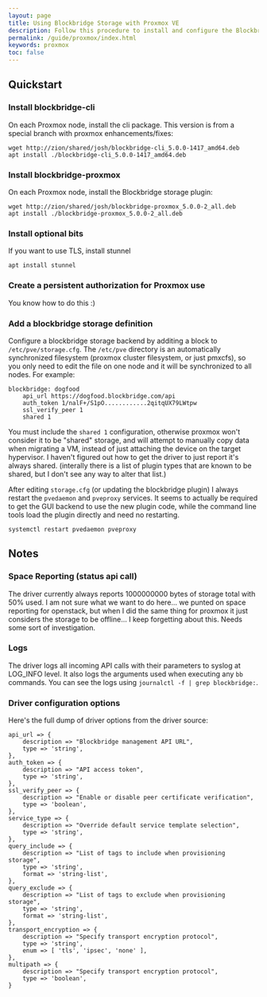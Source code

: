 ```yaml
---
layout: page
title: Using Blockbridge Storage with Proxmox VE
description: Follow this procedure to install and configure the Blockbridge Proxmox Plugin
permalink: /guide/proxmox/index.html
keywords: proxmox
toc: false
---
```


## Quickstart

### Install blockbridge-cli

On each Proxmox node, install the cli package. This version is from a special branch with proxmox enhancements/fixes:

```
wget http://zion/shared/josh/blockbridge-cli_5.0.0-1417_amd64.deb
apt install ./blockbridge-cli_5.0.0-1417_amd64.deb
```

### Install blockbridge-proxmox

On each Proxmox node, install the Blockbridge storage plugin:

```
wget http://zion/shared/josh/blockbridge-proxmox_5.0.0-2_all.deb
apt install ./blockbridge-proxmox_5.0.0-2_all.deb
```

### Install optional bits

If you want to use TLS, install stunnel

```
apt install stunnel
```

### Create a persistent authorization for Proxmox use

You know how to do this :)

### Add a blockbridge storage definition

Configure a blockbridge storage backend by additing a block to
`/etc/pve/storage.cfg`. The `/etc/pve` directory is an automatically
synchronized filesystem (proxmox cluster filesystem, or just pmxcfs), so you
only need to edit the file on one node and it will be synchronized to all nodes.
For example:

```
blockbridge: dogfood
	api_url https://dogfood.blockbridge.com/api
	auth_token 1/nalF+/S1pO............2qitqUX79LWtpw
	ssl_verify_peer 1
	shared 1
```

You must include the `shared 1` configuration, otherwise proxmox won't consider
it to be "shared" storage, and will attempt to manually copy data when migrating
a VM, instead of just attaching the device on the target hypervisor. I haven't
figured out how to get the driver to just report it's always shared. (interally
there is a list of plugin types that are known to be shared, but I don't see any
way to alter that list.)

After editing `storage.cfg` (or updating the blockbridge plugin) I always
restart the `pvedaemon` and `pveproxy` services. It seems to actually be
required to get the GUI backend to use the new plugin code, while the command
line tools load the plugin directly and need no restarting.

```
systemctl restart pvedaemon pveproxy
```

## Notes

### Space Reporting (status api call)

The driver currently always reports 1000000000 bytes of storage total with 50%
used. I am not sure what we want to do here... we punted on space reporting for
openstack, but when I did the same thing for proxmox it just considers the
storage to be offline... I keep forgetting about this. Needs some sort of
investigation.

### Logs

The driver logs all incoming API calls with their parameters to syslog at
LOG_INFO level. It also logs the arguments used when executing any `bb`
commands. You can see the logs using `journalctl -f | grep blockbridge:`.

### Driver configuration options

Here's the full dump of driver options from the driver source:

```
api_url => {
    description => "Blockbridge management API URL",
    type => 'string',
},
auth_token => {
    description => "API access token",
    type => 'string',
},
ssl_verify_peer => {
    description => "Enable or disable peer certificate verification",
    type => 'boolean',
},
service_type => {
    description => "Override default service template selection",
    type => 'string',
},
query_include => {
    description => "List of tags to include when provisioning storage",
    type => 'string',
    format => 'string-list',
},
query_exclude => {
    description => "List of tags to exclude when provisioning storage",
    type => 'string',
    format => 'string-list',
},
transport_encryption => {
    description => "Specify transport encryption protocol",
    type => 'string',
    enum => [ 'tls', 'ipsec', 'none' ],
},
multipath => {
    description => "Specify transport encryption protocol",
    type => 'boolean',
}
```
